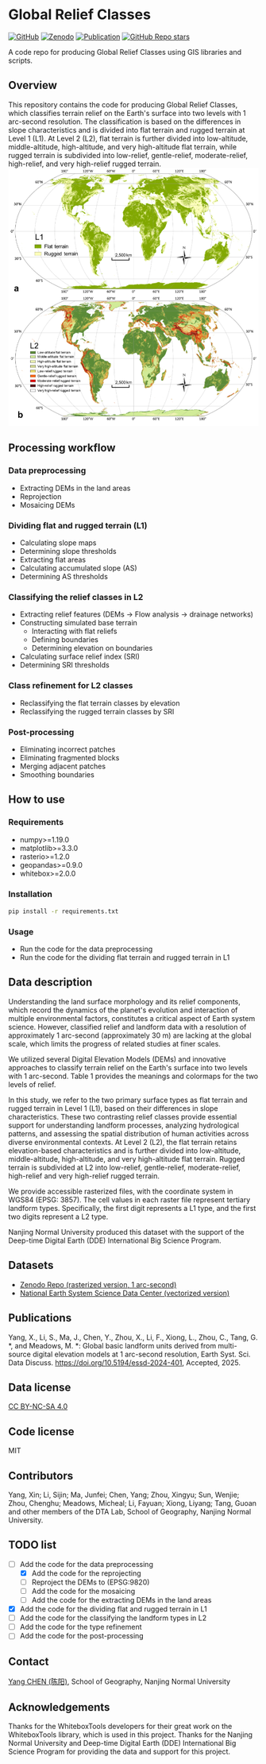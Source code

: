 # Global Relief Classes
[![GitHub](https://img.shields.io/github/license/nnu-dta/global-relief-classes)](https://github.com/nnu-dta/global-relief-classes/blob/main/LICENSE)
[![Zenodo](https://zenodo.org/badge/DOI/10.5281/zenodo.15641257.svg)](https://doi.org/10.5281/zenodo.15641257)
[![Publication](https://img.shields.io/badge/paper-accepted-blue)](https://doi.org/10.5194/essd-2024-401)
[![GitHub Repo stars](https://img.shields.io/github/stars/nnu-dta/global-relief-classes?style=social)](https://github.com/nnu-dta/global-relief-classes/stargazers)

A code repo for producing Global Relief Classes using GIS libraries and scripts.

## Overview
This repository contains the code for producing Global Relief Classes, which classifies terrain relief on the Earth's surface into two levels with 1 arc-second resolution. The classification is based on the differences in slope characteristics and is divided into flat terrain and rugged terrain at Level 1 (L1). At Level 2 (L2), flat terrain is further divided into low-altitude, middle-altitude, high-altitude, and very high-altitude flat terrain, while rugged terrain is subdivided into low-relief, gentle-relief, moderate-relief, high-relief, and very high-relief rugged terrain.
[![Global Relief Classes](/img/grc.png)](https://zenodo.org/records/15641257)
## Processing workflow
### Data preprocessing
-  Extracting DEMs in the land areas
-  Reprojection
-  Mosaicing DEMs
### Dividing flat and rugged terrain (L1)
- Calculating slope maps
- Determining slope thresholds
- Extracting flat areas
- Calculating accumulated slope (AS)
- Determining AS thresholds
### Classifying the relief classes in L2
- Extracting relief features (DEMs -> Flow analysis -> drainage networks)
- Constructing simulated base terrain
  - Interacting with flat reliefs
  - Defining boundaries
  - Determining elevation on boundaries
- Calculating surface relief index (SRI)
- Determining SRI thresholds
### Class refinement for L2 classes
- Reclassifying the flat terrain classes by elevation
- Reclassifying the rugged terrain classes by SRI
### Post-processing
- Eliminating incorrect patches
- Eliminating fragmented blocks
- Merging adjacent patches
- Smoothing boundaries
## How to use
### Requirements
- numpy>=1.19.0
- matplotlib>=3.3.0
- rasterio>=1.2.0
- geopandas>=0.9.0
- whitebox>=2.0.0
### Installation
```bash
pip install -r requirements.txt
```
### Usage
- Run the code for the data preprocessing
- Run the code for the dividing flat terrain and rugged terrain in L1
## Data description
Understanding the land surface morphology and its relief components, which record the dynamics of the planet's evolution and interaction of multiple environmental factors, constitutes a critical aspect of Earth system science. However, classified relief and landform data with a resolution of approximately 1 arc-second (approximately 30 m) are lacking at the global scale, which limits the progress of related studies at finer scales.

We utilized several Digital Elevation Models (DEMs) and innovative approaches to classify terrain relief on the Earth's surface into two levels with 1 arc-second. Table 1 provides the meanings and colormaps for the two levels of relief.

In this study, we refer to the two primary surface types as flat terrain and rugged terrain in Level 1 (L1), based on their differences in slope characteristics. These two contrasting relief classes provide essential support for understanding landform processes, analyzing hydrological patterns, and assessing the spatial distribution of human activities across diverse environmental contexts. At Level 2 (L2), the flat terrain retains elevation-based characteristics and is further divided into low-altitude, middle-altitude, high-altitude, and very high-altitude flat terrain. Rugged terrain is subdivided at L2 into low-relief, gentle-relief, moderate-relief, high-relief and very high-relief rugged terrain.

We provide accessible rasterized files, with the coordinate system in WGS84 (EPSG: 3857). The cell values in each raster file represent tertiary landform types. Specifically, the first digit represents a L1 type, and the first two digits represent a L2 type.

Nanjing Normal University produced this dataset with the support of the Deep-time Digital Earth (DDE) International Big Science Program.
## Datasets
- [Zenodo Repo (rasterized version, 1 arc-second)](https://zenodo.org/records/15641257)
- [National Earth System Science Data Center (vectorized version)](https://nnu.geodata.cn/data/datadetails.html?dataguid=28050973505297&docId=119)
## Publications
Yang, X., Li, S., Ma, J., Chen, Y., Zhou, X., Li, F., Xiong, L., Zhou, C., Tang, G. *, and Meadows, M. *: Global basic landform units derived from multi-source digital elevation models at 1 arc-second resolution, Earth Syst. Sci. Data Discuss. https://doi.org/10.5194/essd-2024-401, Accepted, 2025.
## Data license
[CC BY-NC-SA 4.0](https://www.nationalarchives.gov.uk/doc/non-commercial-government-licence/version/2/)
## Code license
MIT
## Contributors
Yang, Xin; Li, Sijin; Ma, Junfei; Chen, Yang; Zhou, Xingyu; Sun, Wenjie; Zhou, Chenghu; Meadows, Micheal; Li, Fayuan; Xiong, Liyang; Tang, Guoan and other members of the DTA Lab, School of Geography, Nanjing Normal University.

## TODO list
- [ ] Add the code for the data preprocessing
  - [x] Add the code for the reprojecting
  - [ ] Reproject the DEMs to (EPSG:9820)
  - [ ] Add the code for the mosaicing
  - [ ] Add the code for the extracting DEMs in the land areas
- [x] Add the code for the dividing flat and rugged terrain in L1
- [ ] Add the code for the classifying the landform types in L2
- [ ] Add the code for the type refinement
- [ ] Add the code for the post-processing
## Contact
[Yang CHEN (陈阳)](https://cubicsyang.github.io/), School of Geography, Nanjing Normal University
## Acknowledgements
Thanks for the WhiteboxTools developers for their great work on the WhiteboxTools library, which is used in this project.
Thanks for the Nanjing Normal University and Deep-time Digital Earth (DDE) International Big Science Program for providing the data and support for this project.

